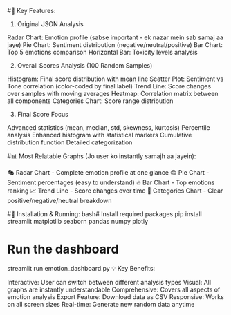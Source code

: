#🚀 Key Features:
1. Original JSON Analysis

Radar Chart: Emotion profile (sabse important - ek nazar mein sab samaj aa jaye)
Pie Chart: Sentiment distribution (negative/neutral/positive)
Bar Chart: Top 5 emotions comparison
Horizontal Bar: Toxicity levels analysis

2. Overall Scores Analysis (100 Random Samples)

Histogram: Final score distribution with mean line
Scatter Plot: Sentiment vs Tone correlation (color-coded by final label)
Trend Line: Score changes over samples with moving averages
Heatmap: Correlation matrix between all components
Categories Chart: Score range distribution

3. Final Score Focus

Advanced statistics (mean, median, std, skewness, kurtosis)
Percentile analysis
Enhanced histogram with statistical markers
Cumulative distribution function
Detailed categorization

#📊 Most Relatable Graphs (Jo user ko instantly samajh aa jayein):

🎭 Radar Chart - Complete emotion profile at one glance
😊 Pie Chart - Sentiment percentages (easy to understand)
🔥 Bar Chart - Top emotions ranking
📈 Trend Line - Score changes over time
🎯 Categories Chart - Clear positive/negative/neutral breakdown

#🎯 Installation & Running:
bash# Install required packages
pip install streamlit matplotlib seaborn pandas numpy plotly

# Run the dashboard
streamlit run emotion_dashboard.py
💡 Key Benefits:

Interactive: User can switch between different analysis types
Visual: All graphs are instantly understandable
Comprehensive: Covers all aspects of emotion analysis
Export Feature: Download data as CSV
Responsive: Works on all screen sizes
Real-time: Generate new random data anytime
